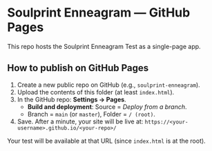# Soulprint Enneagram — GitHub Pages

This repo hosts the Soulprint Enneagram Test as a single-page app.

## How to publish on GitHub Pages

1. Create a new public repo on GitHub (e.g., `soulprint-enneagram`).
2. Upload the contents of this folder (at least `index.html`).
3. In the GitHub repo: **Settings → Pages**.
   - **Build and deployment**: Source = *Deploy from a branch*.
   - Branch = `main` (or `master`), Folder = `/ (root)`.
4. Save. After a minute, your site will be live at:
   `https://<your-username>.github.io/<your-repo>/`

Your test will be available at that URL (since `index.html` is at the root).
